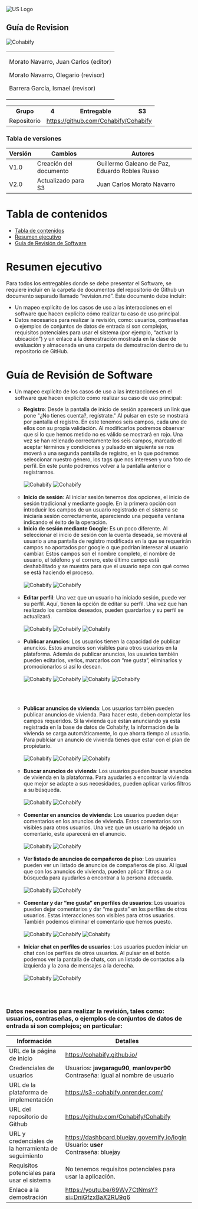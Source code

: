 ![US Logo](images/logo_us.png)

Guía de Revision
---


![Cohabify](images/Cohabify.png)

<table>
    <tbody>
        <tr>
            <td rowspan=2> <p> Morato Navarro, Juan Carlos (editor)</p><p>Morato Navarro, Olegario (revisor)</p><p>Barrera García, Ismael (revisor)</p>
            </td>
        </tr>
    </tbody>
</table>
 
<table>
  <tr>
    <th>Grupo</th>
    <th>4</th>
    <th>Entregable</th>
    <th>S3</th>
  </tr>
  <tr>
    <td>Repositorio</td>
    <td colspan="3"><a href="https://github.com/Cohabify/Cohabify">https://github.com/Cohabify/Cohabify</a></td>
  </tr>
</table>

### Tabla de versiones
| Versión | Cambios | Autores |
| --- | --- | --- |
| V1.0 | Creación del documento | Guillermo Galeano de Paz, Eduardo Robles Russo|
| V2.0 | Actualizado para S3 | Juan Carlos Morato Navarro |

# Tabla de contenidos
- [Tabla de contenidos](#tabla-de-contenidos)
- [Resumen ejecutivo](#resumen-ejecutivo)
- [Guía de Revisión de Software](#guía-de-revisión-de-software)

# Resumen ejecutivo

Para todos los entregables donde se debe presentar el Software, se requiere incluir en la carpeta de documentos del repositorio de Github un documento separado llamado “revision.md”. Este documento debe incluir:
- Un mapeo explícito de los casos de uso a las interacciones en el software que hacen explícito cómo realizar tu caso de uso principal.
- Datos necesarios para realizar la revisión, como: usuarios, contraseñas o ejemplos de conjuntos de datos de entrada si son complejos, requisitos potenciales para usar el sistema (por ejemplo, “activar la ubicación”) y un enlace a la demostración mostrada en la clase de evaluación y almacenada en una carpeta de demostración dentro de tu repositorio de GitHub.

# Guía de Revisión de Software

  - Un mapeo explícito de los casos de uso a las interacciones en el software que hacen explícito cómo realizar su caso de uso principal:
     -  **Registro**: Desde la pantalla de inicio de sesión aparecerá un link que pone "¿No tienes cuenta?, regístrate." Al pulsar en este se mostrará por pantalla el registro. En este tenemos seis campos, cada uno de ellos con su propia validación. Al modificarlos podremos observar que si lo que hemos metido no es válido se mostrará en rojo. Una vez se han rellenado correctamente los seis campos, marcado el aceptar términos y condiciones y pulsado en siguiente se nos moverá a una segunda pantalla de registro, en la que podremos seleccionar nuestro género, los tags que nos interesen y una foto de perfil. En este punto podremos volver a la pantalla anterior o registrarnos.
    <br></br>
        ![Cohabify](images/Revision/1.png)
        ![Cohabify](images/Revision/2.png)
    <br></br>
    - **Inicio de sesión**: Al iniciar sesión tenemos dos opciones, el inicio de sesión tradicional y mediante google. En la primera opción con introducir los campos de un usuario registrado en el sistema se iniciaría sesión correctamente, apareciendo una pequeña ventana indicando el éxito de la operación.
    - **Inicio de sesión mediante Google**: Es un poco diferente. Al seleccionar el inicio de sesión con la cuenta deseada, se moverá al usuario a una pantalla de registro modificada en la que se requerirán campos no aportados por google o que podrían interesar al usuario cambiar. Estos campos son el nombre completo, el nombre de usuario, el teléfono y el correro, este último campo está deshabilitado y se muestra para que el usuario sepa con qué correo se está haciendo el proceso.
    <br></br>
        ![Cohabify](images/Revision/3.png)
        ![Cohabify](images/Revision/4.png)
    <br></br>
    - **Editar perfil**: Una vez que un usuario ha iniciado sesión, puede ver su perfil. Aquí, tienen la opción de editar su perfil. Una vez que han realizado los cambios deseados, pueden guardarlos y su perfil se actualizará.
    <br></br>
        ![Cohabify](images/Revision/5.png)
        ![Cohabify](images/Revision/6.png)
        ![Cohabify](images/Revision/7.png)
    <br></br>
    - **Publicar anuncios**: Los usuarios tienen la capacidad de publicar anuncios. Estos anuncios son visibles para otros usuarios en la plataforma. Además de publicar anuncios, los usuarios también pueden editarlos, verlos, marcarlos con “me gusta”, eliminarlos y promocionarlos si así lo desean.
    <br></br>
        ![Cohabify](images/Revision/8.png)
        ![Cohabify](images/Revision/9.png)
        ![Cohabify](images/Revision/10.png)
        ![Cohabify](images/Revision/18.png)
        
    <br></br>
    - **Publicar anuncios de vivienda**:  Los usuarios también pueden publicar anuncios de vivienda. Para hacer esto, deben completar los campos requeridos. Si la vivienda que están anunciando ya está registrada en la base de datos de Cohabify, la información de la vivienda se carga automáticamente, lo que ahorra tiempo al usuario. Para publciar un anuncio de vivienda tienes que estar con el plan de propietario.
    <br></br>
        ![Cohabify](images/Revision/11.png)
        ![Cohabify](images/Revision/12.png)
        ![Cohabify](images/Revision/13.png)
    <br></br>
    - **Buscar anuncios de vivienda**: Los usuarios pueden buscar anuncios de vivienda en la plataforma. Para ayudarles a encontrar la vivienda que mejor se adapte a sus necesidades, pueden aplicar varios filtros a su búsqueda.
    <br></br>
        ![Cohabify](images/Revision/14.png)
        ![Cohabify](images/Revision/15.png)
    <br></br>
    - **Comentar en anuncios de vivienda**: Los usuarios pueden dejar comentarios en los anuncios de vivienda. Estos comentarios son visibles para otros usuarios. Una vez que un usuario ha dejado un comentario, este aparecerá en el anuncio.
    <br></br>
        ![Cohabify](images/Revision/16.png)
        ![Cohabify](images/Revision/17.png)
    <br></br>
    - **Ver listado de anuncios de compañeros de piso**: Los usuarios pueden ver un listado de anuncios de compañeros de piso. Al igual que con los anuncios de vivienda, pueden aplicar filtros a su búsqueda para ayudarles a encontrar a la persona adecuada.
    <br></br>
        ![Cohabify](images/Revision/18.png)
        ![Cohabify](images/Revision/19.png)
    <br></br>
    - **Comentar y dar “me gusta” en perfiles de usuarios**: Los usuarios pueden dejar comentarios y dar “me gusta” en los perfiles de otros usuarios. Estas interacciones son visibles para otros usuarios. También podemos eliminar el comentario que hemos puesto.
    <br></br>
        ![Cohabify](images/Revision/20.png)
        ![Cohabify](images/Revision/21.png)
        ![Cohabify](images/Revision/22.png)
    <br></br>
    - **Iniciar chat en perfiles de usuarios**: Los usuarios pueden iniciar un chat con los perfiles de otros usuarios. Al pulsar en el botón podemos ver la pantalla de chats, con un listado de contactos a la izquierda y la zona de mensajes a la derecha.
    <br></br>
        ![Cohabify](images/Revision/23.png)
        ![Cohabify](images/Revision/24.png)
  
    <br></br>

### Datos necesarios para realizar la revisión, tales como: usuarios, contraseñas, o ejemplos de conjuntos de datos de entrada si son complejos; en particular:

| Información | Detalles |
|-------------|----------|
| URL de la página de inicio | https://cohabify.github.io/ |
| Credenciales de usuarios | Usuarios: **javgaragu90**, **manlovper90**<br>Contraseña: igual al nombre de usuario |
| URL de la plataforma de implementación | https://s3-cohabify.onrender.com/ |
| URL del repositorio de Github | https://github.com/Cohabify/Cohabify |
| URL y credenciales de la herramienta de seguimiento | https://dashboard.bluejay.governify.io/login<br>Usuario: **user**<br>Contraseña: bluejay |
| Requisitos potenciales para usar el sistema | No tenemos requisitos potenciales para usar la aplicación. |
| Enlace a la demostración | https://youtu.be/69Wy7CtNmsY?si=DniGfzxBaX2RU9q6 |
